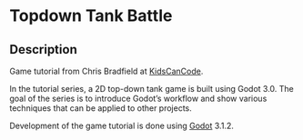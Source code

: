 # Topdown Tank Battle

## Description
Game tutorial from Chris Bradfield at [KidsCanCode](http://kidscancode.org/blog/2018/04/godot3_tanks_part1/). 

In the tutorial series, a 2D top-down tank game is built using Godot 3.0. The
goal of the series is to introduce Godot’s workflow and show various techniques
that can be applied to other projects.

Development of the game tutorial is done using [Godot](https://godotengine.org/) 3.1.2.